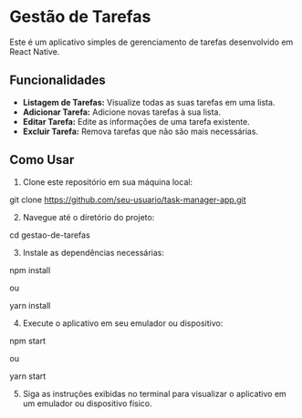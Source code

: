 # Gestão de Tarefas

Este é um aplicativo simples de gerenciamento de tarefas desenvolvido em React Native.

## Funcionalidades

- **Listagem de Tarefas:** Visualize todas as suas tarefas em uma lista.
- **Adicionar Tarefa:** Adicione novas tarefas à sua lista.
- **Editar Tarefa:** Edite as informações de uma tarefa existente.
- **Excluir Tarefa:** Remova tarefas que não são mais necessárias.

## Como Usar

1. Clone este repositório em sua máquina local:

git clone https://github.com/seu-usuario/task-manager-app.git


2. Navegue até o diretório do projeto:

cd gestao-de-tarefas

3. Instale as dependências necessárias:

npm install

ou

yarn install

4. Execute o aplicativo em seu emulador ou dispositivo:

npm start

ou

yarn start

5. Siga as instruções exibidas no terminal para visualizar o aplicativo em um emulador ou dispositivo físico.
